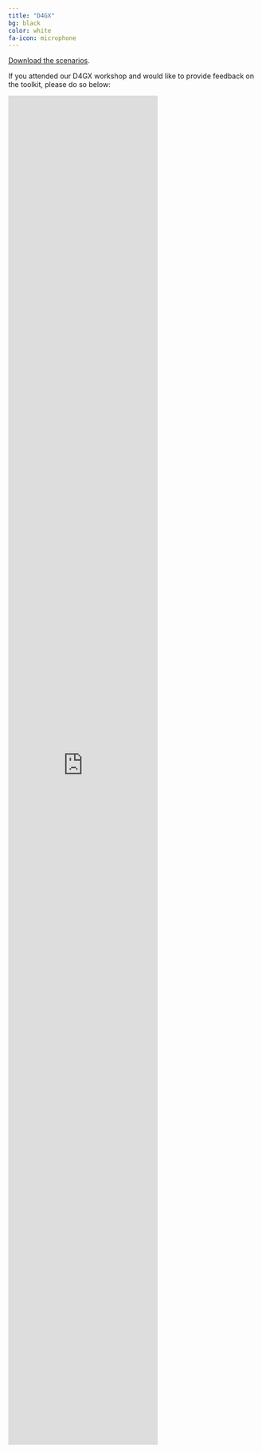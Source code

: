 ```yaml
---
title: "D4GX"
bg: black
color: white
fa-icon: microphone
---
```


[Download the scenarios](https://drive.google.com/open?id=1ydhx6rxWF9HEAw_HUfk5a6hKit3t9jXU).

If you attended our D4GX workshop and would like to provide feedback on the toolkit, please do so below:
<iframe src="https://docs.google.com/forms/d/e/1FAIpQLSfMSxtubEDYzu5C9Kkr8N4qxxNpzlAvhos2yn2Gv1s-BZe3yg/viewform?embedded=true" height="2704" frameborder="0" marginheight="0" marginwidth="0">Loading...</iframe>
